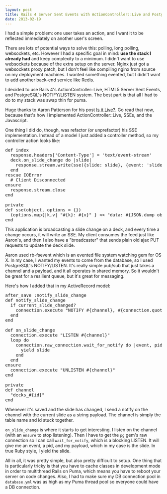 ```yaml
---
layout: post
title: Rails 4 Server Sent Events with ActionController::Live and PostgreSQL NOTIFY/LISTEN
date: 2013-02-19
---
```


I had a simple problem: one user takes an action, and I want it to be reflected immediately on another user's screen.

There are lots of potential ways to solve this: polling, long polling, websockets, etc. However I had a specific goal in mind: **use the stack I already had** and keep complexity to a minimum. I didn't want to use websockets because of the extra setup on the server. Nginx just got a websockets proxy patch, but I don't feel like compiling nginx from source on my deployment machines. I wanted something evented, but I didn't want to add another back-end service like Redis.

I decided to use Rails 4's ActionController::Live, HTML5 Server Sent Events, and PostgreSQL's NOTIFY/LISTEN system. The best part is that all I had to do to my stack was swap thin for puma.

Huge thanks to Aaron Patterson for his post [Is it Live?](http://tenderlovemaking.com/2012/07/30/is-it-live.html). Go read that now, because that's how I implemented ActionController::Live, SSEs, and the Javascript.


One thing I did do, though, was refactor (or unprefactor) his SSE implementation. Instead of a model I just added a controller method, so my controller action looks like:

<pre class='prettyprint'>
def index
  response.headers['Content-Type'] = 'text/event-stream'
  deck.on_slide_change do |slide|
    response.stream.write(sse({slide: slide}, {event: 'slide'}))
  end
rescue IOError
  # Client Disconnected
ensure
  response.stream.close
end

private
def sse(object, options = {})
  (options.map{|k,v| "#{k}: #{v}" } << "data: #{JSON.dump object}").join("\n") + "\n\n"
end
</pre>

This application is broadcasting a slide change on a deck, and every time a change occurs, it will write an SSE. My client consumes the feed just like Aaron's, and then I also have a "broadcaster" that sends plain old ajax PUT requests to update the deck slide.

Aaron used rb-fsevent which is an evented file system watching gem for OS X. In my case, I wanted my events to come from the database, so I used PostgreSQL's NOTIFY/LISTEN. It's really simple pub/sub that just takes a channel and a payload, and it all operates in shared memory. So it wouldn't be great for a resilient queue, but it's great for messaging.

Here's how I added that in my ActiveRecord model:

<pre class='prettyprint'>
after_save :notify_slide_change
def notify_slide_change
  if current_slide_changed?
    connection.execute "NOTIFY #{channel}, #{connection.quote current_slide.to_s}"
  end
end

def on_slide_change
  connection.execute "LISTEN #{channel}"
  loop do
    connection.raw_connection.wait_for_notify do |event, pid, slide|
      yield slide
    end
  end
ensure
  connection.execute "UNLISTEN #{channel}"
end

private
def channel
  "decks_#{id}"
end
</pre>

Whenever it's saved and the slide has changed, I send a notify on the channel with the current slide as a string payload. The channel is simply the table name and id stuck together.

<code>on_slide_change</code> is where it starts to get interesting. I listen on the channel (with an <code>ensure</code> to stop listening). Then I have to get the <code>pg</code> gem's raw connection so I can call <code>wait_for_notify</code>, which is a blocking LISTEN. It will give me an event, a pid, and my payload, which in my case is the slide. In true Ruby style, I yield the slide.

All in all, it was pretty simple, but also pretty difficult to setup. One thing that is particularly tricky is that you have to cache classes in development mode in order to multithread Rails on Puma, which means you have to reboot your server on code changes. Also, I had to make sure my DB connection pool in <code>database.yml</code> was as high as my Puma thread pool so everyone could have a DB connection.
